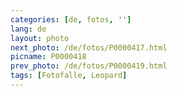```yaml
---
categories: [de, fotos, '']
lang: de
layout: photo
next_photo: /de/fotos/P0000417.html
picname: P0000418
prev_photo: /de/fotos/P0000419.html
tags: [Fotofalle, Leopard]
---
```


